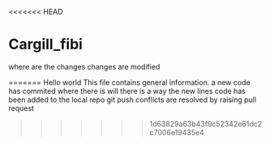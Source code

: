 <<<<<<< HEAD
# Cargill_fibi

where are the changes
changes are modified

=======
Hello world
This file contains general information.
a new code has commited
where there is will
there is a way
the new lines code has been added to the local repo
git push conflicts are resolved by raising pull request

>>>>>>> 1d63829a63b43f9c52342e61dc2c7006e19435e4
